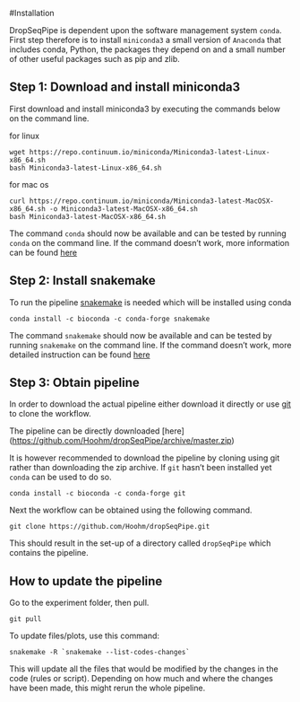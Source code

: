 #Installation

DropSeqPipe is dependent upon the software management system `conda`.
First step therefore is to install `miniconda3` a small version of `Anaconda` that includes conda, Python, the packages they depend on and a small number of other useful packages such as pip and zlib.


## Step 1: Download and install miniconda3
First download and install miniconda3 by executing the commands below on the command line.

for linux
```
wget https://repo.continuum.io/miniconda/Miniconda3-latest-Linux-x86_64.sh
bash Miniconda3-latest-Linux-x86_64.sh
```

for mac os
```
curl https://repo.continuum.io/miniconda/Miniconda3-latest-MacOSX-x86_64.sh -o Miniconda3-latest-MacOSX-x86_64.sh
bash Miniconda3-latest-MacOSX-x86_64.sh
```

The command `conda` should now be available and can be tested by running `conda` on the command line.
If the command doesn’t work, more information can be found [here](https://conda.io/projects/conda/en/latest/user-guide/install/index.html)

## Step 2: Install snakemake

To run the pipeline [snakemake]( https://snakemake.readthedocs.io/en/stable/) is needed which will be installed using conda

```
conda install -c bioconda -c conda-forge snakemake
```
The command `snakemake` should now be available and can be tested by running `snakemake` on the command line. If the command doesn’t work, more detailed instruction can be found [here](https://snakemake.readthedocs.io/en/stable/)

## Step 3: Obtain pipeline

In order to download the actual pipeline either download it directly or use [git]( https://www.git-scm.com/) to clone the workflow.

The pipeline can be directly downloaded [here]
(https://github.com/Hoohm/dropSeqPipe/archive/master.zip)

It is however recommended to download the pipeline by cloning using git rather than downloading the zip archive.
If `git` hasn’t been installed yet `conda` can be used to do so.

```
conda install -c bioconda -c conda-forge git
```

Next the workflow can be obtained using the following command.

```
git clone https://github.com/Hoohm/dropSeqPipe.git
```

This should result in the set-up of a directory called `dropSeqPipe` which contains the pipeline.



## How to update the pipeline

Go to the experiment folder, then pull.

```
git pull
```

To update files/plots, use this command:

```
snakemake -R `snakemake --list-codes-changes`
```
This will update all the files that would be modified by the changes in the code (rules or script). Depending on how much and where the changes have been made, this might rerun the whole pipeline.
